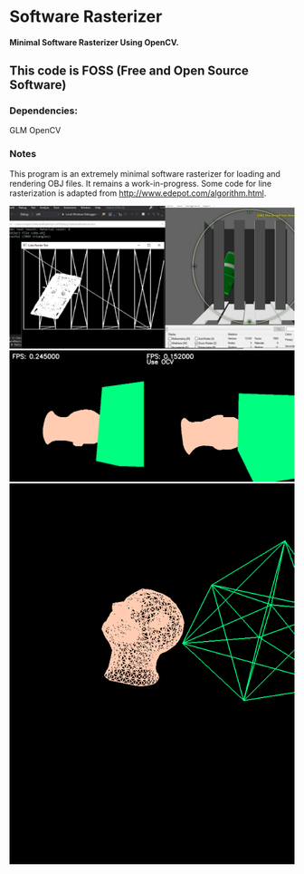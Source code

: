 # Software Rasterizer
#### Minimal Software Rasterizer Using OpenCV.

## This code is FOSS (Free and Open Source Software)

### Dependencies:
GLM
OpenCV

### Notes
This program is an extremely minimal software rasterizer for loading and rendering OBJ files. It remains a work-in-progress. Some code for line rasterization is adapted from http://www.edepot.com/algorithm.html.

![alt text](screenshot.png?raw=true)
![alt text](comparison.png?raw=true)
![alt text](screenshot_1.png?raw=true)
